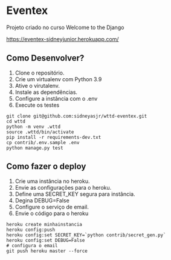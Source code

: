 # Eventex

Projeto criado no curso Welcome to the Django

https://eventex-sidneyjunior.herokuapp.com/

## Como Desenvolver?
1. Clone o repositório.
2. Crie um virtualenv com Python 3.9
3. Ative o virutalenv.
4. Instale as dependências.
5. Configure a instância com o .env
6. Execute os testes

````console
git clone git@github.com:sidneyasjr/wttd-eventex.git
cd wttd
python -m venv .wttd
source .wttd/bin/activate
pip install -r requirements-dev.txt
cp contrib/.env.sample .env
python manage.py test
````

## Como fazer o deploy
1. Crie uma instância no heroku.
2. Envie as configurações para o heroku.
3. Define uma SECRET_KEY segura para instância.
4. Degina DEBUG=False
5. Configure o serviço de email.
6. Envie o código para o heroku


````console
heroku create minhainstancia
heroku config:push
heroku config:set SECRET_KEY=`python contrib/secret_gen.py`
heroku config:set DEBUG=False
# configura o email
git push heroku master --force
````


